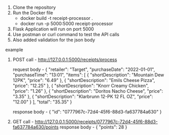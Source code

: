 1. Clone the repository
2. Run the Docker file
    - docker build -t receipt-processor .
    - docker run -p 5000:5000 receipt-processor
4. Flask Application will run on port 5000
5. Use postman or curl command to test the API calls
6. Also added validation for the json body


example
1. POST call - http://127.0.0.1:5000/receipts/process

    request body -
        {
          "retailer": "Target",
          "purchaseDate": "2022-01-01",
          "purchaseTime": "13:01",
          "items": [
            { "shortDescription": "Mountain Dew 12PK", "price": "6.49" },
            { "shortDescription": "Emils Cheese Pizza", "price": "12.25" },
            { "shortDescription": "Knorr Creamy Chicken", "price": "1.26" },
            { "shortDescription": "Doritos Nacho Cheese", "price": "3.35" },
            { "shortDescription": "Klarbrunn 12-PK 12 FL OZ", "price": "12.00" }
          ],
          "total": "35.35"
        }
    
    
    response body -
        {
            "id": "0777967c-72d4-45f6-88d3-fa637784a630"
        }



2. GET call - http://127.0.0.1:5000/receipts/0777967c-72d4-45f6-88d3-fa637784a630/points
    response body -
        {
            "points": 28
        }

